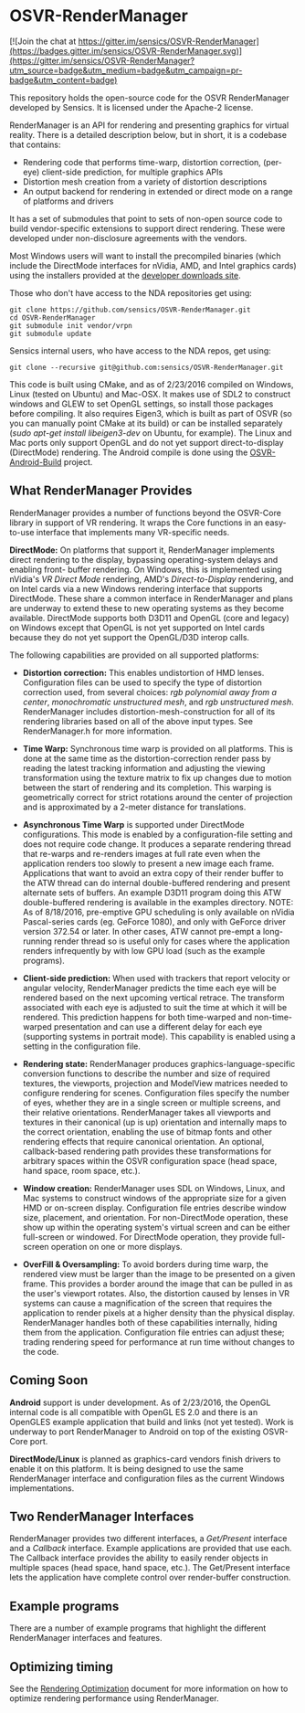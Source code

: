 # OSVR-RenderManager

[![Join the chat at https://gitter.im/sensics/OSVR-RenderManager](https://badges.gitter.im/sensics/OSVR-RenderManager.svg)](https://gitter.im/sensics/OSVR-RenderManager?utm_source=badge&utm_medium=badge&utm_campaign=pr-badge&utm_content=badge)

This repository holds the open-source code for the OSVR RenderManager developed by
Sensics.  It is licensed under the Apache-2 license.  

RenderManager is an API for rendering and presenting graphics for virtual reality. There is a detailed description below, but in short, it is a codebase that contains:
- Rendering code that performs time-warp, distortion correction, (per-eye) client-side prediction, for multiple graphics APIs
- Distortion mesh creation from a variety of distortion descriptions
- An output backend for rendering in extended or direct mode on a range of platforms and drivers

It has a set of submodules that point to sets of non-open source code to build
vendor-specific extensions to support direct rendering.  These were developed
under non-disclosure agreements with the vendors.

Most Windows users will want to install the precompiled binaries (which include
the DirectMode interfaces for nVidia, AMD, and Intel graphics cards) using the
installers provided at the [developer downloads site](http://osvr.github.io/using/).

Those who don't have access to the NDA repositories get using:

```
git clone https://github.com/sensics/OSVR-RenderManager.git
cd OSVR-RenderManager
git submodule init vendor/vrpn
git submodule update
```

Sensics internal users, who have access to the NDA repos, get using:

```
git clone --recursive git@github.com:sensics/OSVR-RenderManager.git
```

This code is built using CMake, and as of 2/23/2016 compiled on Windows, Linux
(tested on Ubuntu) and Mac-OSX.  It makes use of SDL2 to construct windows and
GLEW to set OpenGL settings, so install those packages before compiling.  It
also requires Eigen3, which is built as part of OSVR (so you can manually point
CMake at its build) or can be installed separately (*sudo apt-get install
libeigen3-dev* on Ubuntu, for example).  The Linux and Mac ports only support OpenGL and
do not yet support direct-to-display (DirectMode) rendering.  The Android compile
is done using the [OSVR-Android-Build](https://github.com/OSVR/OSVR-Android-Build)
project.

## What RenderManager Provides

RenderManager provides a number of functions beyond the OSVR-Core library in support
of VR rendering.  It wraps the Core functions in an easy-to-use interface that
implements many VR-specific needs.

**DirectMode:** On platforms that support it, RenderManager implements direct
rendering to the display, bypassing operating-system delays and enabling front-
buffer rendering.  On Windows, this is implemented using nVidia's *VR Direct
Mode* rendering, AMD's *Direct-to-Display* rendering, and on Intel cards via
a new Windows rendering interface that supports DirectMode.  These share a common
interface in RenderManager and plans are underway to extend these to new operating
systems as they become available.  DirectMode supports both D3D11 and OpenGL (core
and legacy) on Windows except that OpenGL is not yet supported on Intel cards
because they do not yet support the OpenGL/D3D interop calls.

The following capabilities are provided on all supported platforms:

* **Distortion correction:** This enables undistortion of HMD lenses.
Configuration files can be used to specify the type of
distortion correction used, from several choices: *rgb polynomial away from a center*,
*monochromatic unstructured mesh*, and *rgb unstructured mesh*.  RenderManager
includes distortion-mesh-construction for all of its rendering libraries based on
all of the above input types.  See RenderManager.h for more information.

* **Time Warp:** Synchronous time warp is provided on all platforms.  This is done
at the same time as the distortion-correction render pass by reading the latest
tracking information and adjusting the viewing transformation using the texture
matrix to fix up changes due to motion between the start of rendering and its
completion.  This warping is geometrically correct for strict rotations around
the center of projection and is approximated by a 2-meter distance for translations.

* **Asynchronous Time Warp** is supported under DirectMode configurations.  This
mode is enabled by a configuration-file setting and does not require code change.
It produces a separate rendering thread that re-warps and re-renders images at
full rate even when the application renders too slowly to present a new image each frame.
Applications that want to avoid an extra copy of their render buffer to the
ATW thread can do internal double-buffered rendering and present alternate sets
of buffers.  An example D3D11 program doing this ATW double-buffered rendering
is available in the examples directory.  NOTE: As of 8/18/2016, pre-emptive GPU
scheduling is only available on nVidia Pascal-series cards (eg. GeForce 1080), and
only with GeForce driver version 372.54 or later.  In other cases, ATW cannot
pre-empt a long-running render thread so is useful only for cases where the
application renders infrequently by with low GPU load (such as the example programs).

* **Client-side prediction:** When used with trackers that report velocity or
angular velocity, RenderManager predicts the time each eye will be rendered based
on the next upcoming vertical retrace.  The transform associated with each eye
is adjusted to suit the time at which it will be rendered.  This prediction
happens for both time-warped and non-time-warped presentation and can use a
different delay for each eye (supporting systems in portrait mode).  This
capability is enabled using a setting in the configuration file.

* **Rendering state:** RenderManager produces graphics-language-specific conversion
functions to describe the number and size of required textures, the viewports,
projection and ModelView matrices needed to configure rendering for scenes.
Configuration files specify the number of eyes, whether they are in a single screen
or multiple screens, and their relative orientations.  RenderManager takes all
viewports and textures in their canonical (up is up) orientation and internally
maps to the correct orientation, enabling the use of bitmap fonts and other
rendering effects that require canonical orientation.  An optional, callback-based
rendering path provides these transformations for arbitrary spaces within the
OSVR configuration space (head space, hand space, room space, etc.).

* **Window creation:** RenderManager uses SDL on Windows, Linux, and Mac systems
to construct windows of the appropriate size for a given HMD or on-screen display.
Configuration file entries describe window size, placement, and orientation.  For
non-DirectMode operation, these show up within the operating system's virtual screen and can
be either full-screen or windowed.  For DirectMode operation, they provide full-
screen operation on one or more displays.

* **OverFill & Oversampling:** To avoid borders during time warp, the rendered view must
be larger than the image to be presented on a given frame.  This provides a border
around the image that can be pulled in as the user's viewport rotates.  Also, the
distortion caused by lenses in VR systems can cause a magnification of the screen
that requires the application to render pixels at a higher density than the physical
display.  RenderManager handles both of these capabilities internally, hiding them
from the application.  Configuration file entries can adjust these; trading rendering
speed for performance at run time without changes to the code.

## Coming Soon

**Android** support is under development.  As of 2/23/2016, the OpenGL internal
code is all compatible with OpenGL ES 2.0 and there is an OpenGLES example
application that build and links (not yet tested).  Work is underway to port RenderManager
to Android on top of the existing OSVR-Core port.

**DirectMode/Linux** is planned as graphics-card vendors finish drivers
to enable it on this platform.  It is being designed to use the same RenderManager
interface and configuration files as the current Windows implementations.

## Two RenderManager Interfaces

RenderManager provides two different interfaces, a *Get/Present* interface and a
*Callback* interface.  Example applications are provided that use each.  The
Callback interface provides the ability to easily render objects in multiple
spaces (head space, hand space, etc.).  The Get/Present interface lets the
application have complete control over render-buffer construction.

## Example programs

There are a number of example programs that highlight the different RenderManager
interfaces and features.

## Optimizing timing

See the [Rendering Optimization](./doc/renderingOptimization.md) document for more information on how to optimize rendering performance using RenderManager.
